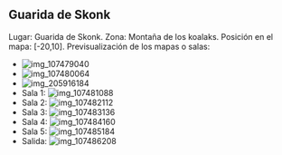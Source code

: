 ## Guarida de Skonk
Lugar: Guarida de Skonk.
Zona: Montaña de los koalaks.
Posición en el mapa: [-20,10].
Previsualización de los mapas o salas:
- ![img_107479040](https://media.discordapp.net/attachments/1115311447145193482/1115319479791009802/107479040.jpg)
- ![img_107480064](https://media.discordapp.net/attachments/1115311447145193482/1115319481988816916/107480064.jpg)
- ![img_205916184](https://media.discordapp.net/attachments/1115311447145193482/1115348265651667184/205916184.jpg)
- Sala 1: ![img_107481088](https://media.discordapp.net/attachments/1115311447145193482/1115319503958589480/107481088.jpg)
- Sala 2: ![img_107482112](https://media.discordapp.net/attachments/1115311447145193482/1115319507087536128/107482112.jpg)
- Sala 3: ![img_107483136](https://media.discordapp.net/attachments/1115311447145193482/1115319509444734976/107483136.jpg)
- Sala 4: ![img_107484160](https://media.discordapp.net/attachments/1115311447145193482/1115319512120696912/107484160.jpg)
- Sala 5: ![img_107485184](https://media.discordapp.net/attachments/1115311447145193482/1115319514603724945/107485184.jpg)
- Salida: ![img_107486208](https://media.discordapp.net/attachments/1115311447145193482/1115319517824942080/107486208.jpg)